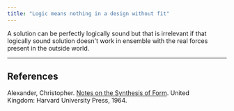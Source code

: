 ```yaml
---
title: "Logic means nothing in a design without fit"
---
```


A solution can be perfectly logically sound but that is irrelevant if that logically sound solution doesn't work in ensemble with the real forces present in the outside world.

---

## References

Alexander, Christopher. [Notes on the Synthesis of Form](https://www.amazon.com/Notes-Synthesis-Form-Harvard-Paperbacks/dp/0674627512). United Kingdom: Harvard University Press, 1964.